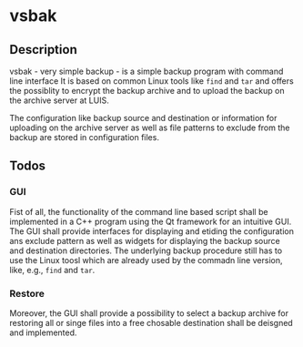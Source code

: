# vsbak

## Description

vsbak - very simple backup - is a simple backup program with command line interface It is based on common Linux tools like `find` and `tar` and offers the possiblity to encrypt the backup archive and to upload the backup on the archive server at LUIS.

The configuration like backup source and destination or information for uploading on the archive server as well as file patterns to exclude from the backup are stored in configuration files.

## Todos

### GUI

Fist of all, the functionality of the command line based script shall be implemented in a C++ program using the Qt framework for an intuitive GUI. The GUI shall provide interfaces for displaying and etiding the configuration ans exclude pattern as well as widgets for displaying the backup source and destination directories. The underlying backup procedure still has to use the Linux toosl which are already used by the commadn line version, like, e.g., `find` and `tar`.

### Restore

Moreover, the GUI shall provide a possibility to select a backup archive for restoring all or singe files into a free chosable destination shall be deisgned and implemented.




